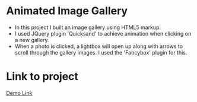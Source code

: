 # Animated Image Gallery

- In this project I built an image gallery using HTML5 markup.
- I used JQuery plugin 'Quicksand' to achieve animation when clicking on a new gallery.
- When a photo is clicked, a lightbox will open up along with arrows to scroll through the gallery images.
  I used the 'Fancybox' plugin for this.

# Link to project
  [Demo Link](https://vronney.github.io/Animated-Image-Gallery/)
  

